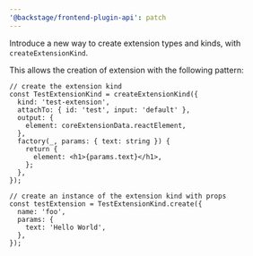 ```yaml
---
'@backstage/frontend-plugin-api': patch
---
```


Introduce a new way to create extension types and kinds, with `createExtensionKind`.

This allows the creation of extension with the following pattern:

```tsx
// create the extension kind
const TestExtensionKind = createExtensionKind({
  kind: 'test-extension',
  attachTo: { id: 'test', input: 'default' },
  output: {
    element: coreExtensionData.reactElement,
  },
  factory(_, params: { text: string }) {
    return {
      element: <h1>{params.text}</h1>,
    };
  },
});

// create an instance of the extension kind with props
const testExtension = TestExtensionKind.create({
  name: 'foo',
  params: {
    text: 'Hello World',
  },
});
```
